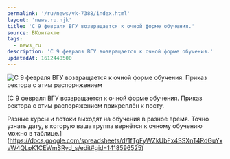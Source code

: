 ```yaml
---
permalink: '/ru/news/vk-7388/index.html'
layout: 'news.ru.njk'
title: 'С 9 февраля ВГУ возвращается к очной форме обучения.'
source: ВКонтакте
tags:
  - news_ru
description: 'С 9 февраля ВГУ возвращается к очной форме обучения.'
updatedAt: 1612448500
---
```

![С 9 февраля ВГУ возвращается к очной форме обучения. Приказ ректора с этим распоряжением](https://sun9-41.userapi.com/sun9-77/impg/mOJ5wbDh-6cbrCjJERpNTYSs6MvVJNjPNLy0kg/4itUHiXXhY8.jpg?size=150x80&quality=96&crop=87,0,900,480&sign=0cba9450789521b35cab4e65cb36cab0&c_uniq_tag=4iiMutghBGnCUxWxU34ZHyQX7W0ObaaErGEomRuHd-w&type=share)

[С 9 февраля ВГУ возвращается к очной форме обучения. Приказ ректора с этим распоряжением прикреплён к посту.

Разные курсы и потоки выходят на обучения в разное время. Точно узнать дату, в которую ваша группа вернётся к очному обучению можно в таблице.](https://docs.google.com/spreadsheets/d/1fTgFyWZkUbFx4SSXnT4RdGuYxvW4QLpK1CEWmSRyd_s/edit#gid=1418596525)
